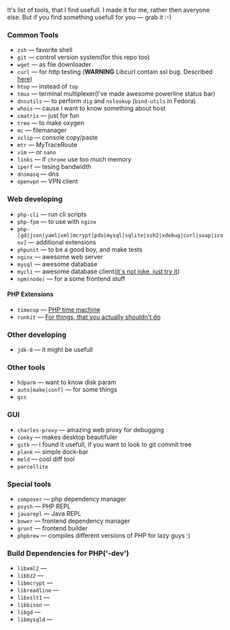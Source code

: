 It's list of tools, that I find usefull. I made it for me, rather then averyone else. But if you find something usefull for you — grab it :-) 
### Common Tools
 - `zsh` — favorite shell
 - `git` — control version system(for this repo too)
 - `wget` — as file downloader 
 - `curl` — for http testing (**WARNING** Libcurl contain ssl bug. Described [here](http://stackoverflow.com/questions/20988782/curl-unknown-ssl-protocol-error-in-connection-error-in-server-but-works-on-lo))
 - `htop` — instead of `top`
 - `tmux` — terminal multiplexer(I've made awesome powerline status bar)
 - `dnsutils` — to perform `dig` and `nslookup` (`bind-utils` in Fedora)
 - `whois` — cause i want to know something about host
 - `cmatrix` — just for fun
 - `tree` — to make oxygen
 - `mc` — filemanager
 - `xclip` — console copy/paste
 - `mtr` — MyTraceRoute
 - `vim` — or `nano`
 - `links` — if `chrome` use too much memory
 - `iperf` — tesing bandwidth
 - `dnsmasq` — dns
 - `openvpn` — VPN client

### Web developing
 - `php-cli` — run cli scripts
 - `php-fpm` — to use with `nginx`
 - `php-[gd|json|yaml|xml|mcrypt|pdo|mysql|sqlite|ssh2|xdebug|curl|soap|iconv]` — additional extensions
 - `phpunit` — to be a good boy, and make tests
 - `nginx` — awesome web server
 - `mysql` — awesome database
 - `mycli` — awesome database client([it`s not joke, just try it](http://mycli.net/))
 - `npm(node)` — for a some frontend stuff

#### PHP Extensions
 - `timecop` — [PHP time machine](https://github.com/hnw/php-timecop)
 - `runkit` — [For things, that you actually shouldn't do](https://github.com/zenovich/runkit)

### Other developing
 - `jdk-8` — it might be usefull
 
### Other tools
 - `hdparm` — want to know disk param
 - `auto[make|conf]` — for some things
 - `gcc`

### GUI
 - `charles-proxy` — amazing web proxy for debugging
 - `conky` — makes desktop beautifuler
 - `gitk` — i found it usefull, if you want to look to git commit tree
 - `plank` — simple dock-bar
 - `meld` — cool diff tool
 - `parcellite`

### Special tools
 - `composer` — php dependency manager
 - `psysh` — PHP REPL
 - `javarepl` — Java REPL
 - `bower` — frontend dependency manager
 - `grunt` — frontend builder
 - `phpbrew` — compiles different versions of PHP for lazy guys :)

### Build Dependencies for PHP('-dev')
 - `libxml2` — 
 - `libbz2` — 
 - `libmcrypt` — 
 - `libreadline` — 
 - `libxslt1` — 
 - `libbison` —
 - `libgd` —
 - `libmysqld` —
